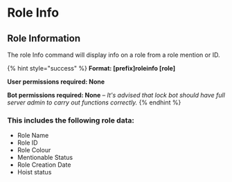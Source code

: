 # Role Info

## Role Information

The role Info command will display info on a role from a role mention or ID.

{% hint style="success" %}
**Format: \[prefix\]roleinfo \[role\]**

**User permissions required: None**

**Bot permissions required: None** – _It's advised that lock bot should have full server admin to carry out functions correctly._
{% endhint %}

### This includes the following role data:

* Role Name
* Role ID 
* Role Colour
* Mentionable Status
* Role Creation Date
* Hoist status

